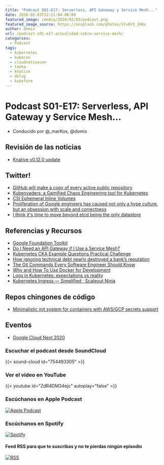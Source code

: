 ```yaml
---
title: "Podcast S01-E17: Serverless, API Gateway y Service Mesh..."
date: 2020-02-03T12:21:04-06:00
featured_image: /media/2020/02/03/podcast.png
featured_image_source: https://unsplash.com/photos/lFv0V3_2H6s
author: domix
url: /podcast-s01-e17-actualidad-sobre-service-mesh/
categories:
  - Podcast
tags:
  - kubernetes
  - kubecon
  - cloudnativecon
  - tanka
  - knative
  - dblog
  - kubeform
---
```


# Podcast S01-E17: Serverless, API Gateway y Service Mesh...

- Conducido por @_marKox, @domix

## Revisión de las noticias

- [Knative v0.12.0 update](https://medium.com/google-cloud/knative-v0-12-0-update-36f9ee1d49fb)

## Twitter!

- [GitHub will make a copy of every active public repository](https://twitter.com/github/status/1220434148143325185)
- [Kubenvaders: a Gamified Chaos Engineering tool for Kubernetes](https://twitter.com/kubernetesio/status/1221787469538058241)
- [CSI Ephemeral Inline Volumes](https://twitter.com/kubernetesio/status/1220766975523217411)
- [Proliferation of Google engineers has caused not only a hype culture, but an obsession with scale and correctness](https://twitter.com/benplotnick/status/1222232905176371200)
- [I think it's time to move beyond etcd being the only datastore](https://twitter.com/ibuildthecloud/status/1222555729199939584)

## Referencias y Recursos

- [Google Foundation Toolkit](https://cloud.google.com/foundation-toolkit/)
- [Do I Need an API Gateway if I Use a Service Mesh?](https://blog.christianposta.com/microservices/do-i-need-an-api-gateway-if-i-have-a-service-mesh/)
- [Kubernetes CKA Example Questions Practical Challenge](https://levelup.gitconnected.com/kubernetes-cka-example-questions-practical-challenge-86318d85b4d)
- [How ignoring technical debt nearly destroyed a bank’s reputation](https://medium.com/serious-scrum/how-ignoring-technical-debt-nearly-destroyed-a-banks-reputation-62efdc3fd968)
- [The Git Commands Every Software Engineer Should Know](https://medium.com/@nxgieng/the-git-commands-every-software-engineer-should-know-part-ii-875160a74e92)
- [Why and How To Use Docker for Development](https://medium.com/better-programming/why-and-how-to-use-docker-for-development-a156c1de3b24)
- [Logs in Kubernetes: expectations vs reality](https://medium.com/flant-com/kubernetes-logging-challenges-aad3f45d8eed)
- [Kubernetes Ingress — Simplified · Scaleout Ninja](https://medium.com/swlh/kubernetes-ingress-simplified-e0b9dc32f9fd)

## Repos chingones de código

- [Minimalistic init system for containers with AWS/GCP secrets support](https://github.com/doitintl/secrets-init)

## Eventos

- [Google Cloud Next 2020](https://cloud.google.com/blog/topics/google-cloud-next/join-us-at-google-cloud-next-2020)




### Escuchar el podcast desde SoundCloud

{{< sound-cloud id="754493305" >}}


### Ver el video en YouTube

{{< youtube id="ZdR4DM34ejc" autoplay="false" >}}

### Escúchanos en Apple Podcast

[![Apple Podcast](/US_UK_Apple_Podcasts_Listen_Badge_RGB.svg)](https://podcasts.apple.com/mx/podcast/cloud-native-mx/id1470528646)

### Escúchanos en Spotify

[![Spotify](/spotify-podcast-badge-blk-grn-330x80.png)](https://open.spotify.com/show/4PQyVjzcDQuELxi3aNO86e)


#### Feed RSS para que te suscribas y no te pierdas ningún episodio

[![RSS](/RSS_Feed_Icon.jpg)](http://feeds.soundcloud.com/users/soundcloud:users:393589416/sounds.rss)